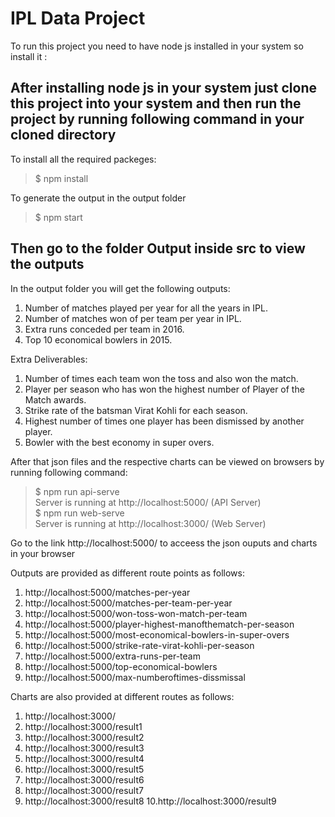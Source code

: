 # IPL Data Project

To run this project you need to have node js installed in your system so install it :

## After installing node js in your system just clone this project into your system and then run the project by running following command in your cloned directory
To install all the required packeges:

> $ npm install

To generate the output in the output folder

> $ npm start

## Then go to the folder Output inside src to view the outputs

In the output folder you will get the following outputs:

1. Number of matches played per year for all the years in IPL.
2. Number of matches won of per team per year in IPL.
3. Extra runs conceded per team in 2016.
4. Top 10 economical bowlers in 2015.

Extra Deliverables:

1. Number of times each team won the toss and also won the match.
2. Player per season who has won the highest number of Player of the Match awards.
3. Strike rate of the batsman Virat Kohli for each season.
4. Highest number of times one player has been dismissed by another player.
5. Bowler with the best economy in super overs.

After that json files and the respective charts can be viewed on browsers by running following command:

> $ npm run api-serve\
> Server is running at http://localhost:5000/  (API Server)\
> $ npm run web-serve\
> Server is running at http://localhost:3000/  (Web Server)

Go to the link http://localhost:5000/ to acceess the json ouputs and charts in your browser

Outputs are provided as different route points as follows:
1. http://localhost:5000/matches-per-year
2. http://localhost:5000/matches-per-team-per-year
3. http://localhost:5000/won-toss-won-match-per-team
4. http://localhost:5000/player-highest-manofthematch-per-season
5. http://localhost:5000/most-economical-bowlers-in-super-overs
6. http://localhost:5000/strike-rate-virat-kohli-per-season
7. http://localhost:5000/extra-runs-per-team
8. http://localhost:5000/top-economical-bowlers
9. http://localhost:5000/max-numberoftimes-dissmissal

Charts are also provided at different routes as follows:
1. http://localhost:3000/
2. http://localhost:3000/result1
3. http://localhost:3000/result2
4. http://localhost:3000/result3
5. http://localhost:3000/result4
6. http://localhost:3000/result5
7. http://localhost:3000/result6
8. http://localhost:3000/result7
9. http://localhost:3000/result8
10.http://localhost:3000/result9
